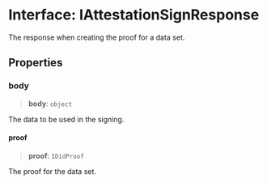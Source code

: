 # Interface: IAttestationSignResponse

The response when creating the proof for a data set.

## Properties

### body

> **body**: `object`

The data to be used in the signing.

#### proof

> **proof**: `IDidProof`

The proof for the data set.
